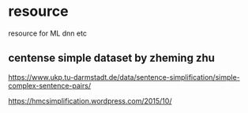 # resource
resource for ML dnn etc

## centense simple dataset by zheming zhu
https://www.ukp.tu-darmstadt.de/data/sentence-simplification/simple-complex-sentence-pairs/

https://hmcsimplification.wordpress.com/2015/10/
